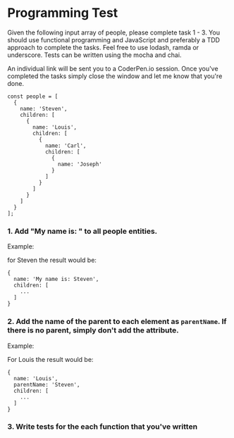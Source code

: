 # Programming Test

Given the following input array of people, please complete task 1 - 3. You should use functional programming and JavaScript and preferably a TDD approach to complete the tasks. Feel free to use lodash, ramda or underscore.
Tests can be written using the mocha and chai. 

An individual link will be sent you to a CoderPen.io session. Once you've completed the tasks simply close the window and let me know that you're done.


```
const people = [
  {
    name: 'Steven',
    children: [
      {
        name: 'Louis',
        children: [
          {
            name: 'Carl',
            children: [
              {
                name: 'Joseph'
              }
            ]
          }
        ]
      }
    ]
  }
];
```

### 1. Add "My name is: " to all people entities.

Example: 

for Steven the result would be:

```
{
  name: 'My name is: Steven',
  children: [
    ...  
  ]
}
```

### 2. Add the name of the parent to each element as `parentName`. If there is no parent, simply don't add the attribute.

Example:

For Louis the result would be:

```
{
  name: 'Louis',
  parentName: 'Steven',
  children: [
    ...
  ]
}
```

### 3. Write tests for the each function that you've written
